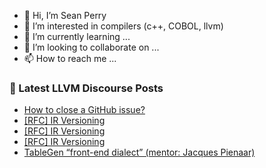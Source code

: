 - 👋 Hi, I’m Sean Perry
- 👀 I’m interested in compilers (c++, COBOL, llvm)
- 🌱 I’m currently learning ...
- 💞️ I’m looking to collaborate on ...
- 📫 How to reach me ...

<!---
s66perry/s66perry is a ✨ special ✨ repository because its `README.md` (this file) appears on your GitHub profile.
You can click the Preview link to take a look at your changes.
--->
### 📕 Latest LLVM Discourse Posts

<!-- DISCOURSE-LLVM:START -->
- [How to close a GitHub issue?](https://llvm.discourse.group/t/how-to-close-a-github-issue/5928/1)
- [[RFC] IR Versioning](https://llvm.discourse.group/t/rfc-ir-versioning/5893/9)
- [[RFC] IR Versioning](https://llvm.discourse.group/t/rfc-ir-versioning/5893/8)
- [[RFC] IR Versioning](https://llvm.discourse.group/t/rfc-ir-versioning/5893/7)
- [TableGen “front-end dialect” &lpar;mentor: Jacques Pienaar&rpar;](https://llvm.discourse.group/t/tablegen-front-end-dialect-mentor-jacques-pienaar/5916/3)
<!-- DISCOURSE-LLVM:END -->
